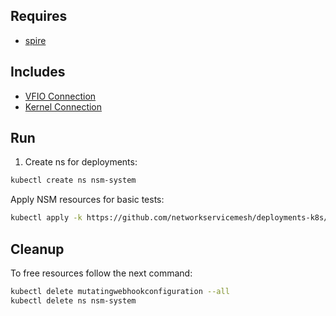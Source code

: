 ## Requires

- [spire](../spire)

## Includes

- [VFIO Connection](../use-cases/Vfio2Noop)
- [Kernel Connection](../use-cases/SriovKernel2Noop)

## Run

1. Create ns for deployments:
```bash
kubectl create ns nsm-system
```

Apply NSM resources for basic tests:
```bash
kubectl apply -k https://github.com/networkservicemesh/deployments-k8s/examples/sriov?ref=918a59beb555f107f84c8fb79b510f77c55bbb3b
```

## Cleanup

To free resources follow the next command:
```bash
kubectl delete mutatingwebhookconfiguration --all
kubectl delete ns nsm-system
```
